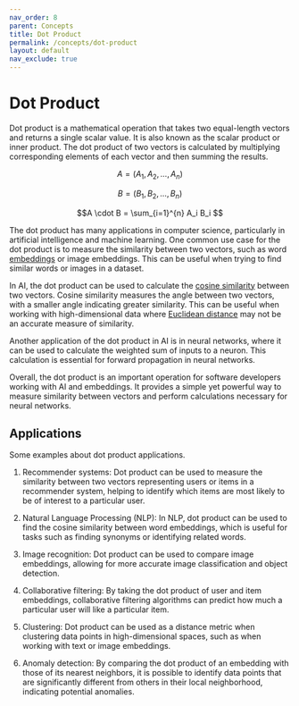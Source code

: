 ```yaml
---
nav_order: 8
parent: Concepts
title: Dot Product
permalink: /concepts/dot-product
layout: default
nav_exclude: true
---
```

# Dot Product

Dot product is a mathematical operation that takes two equal-length vectors and
returns a single scalar value. It is also known as the scalar product or inner
product. The dot product of two vectors is calculated by multiplying corresponding
elements of each vector and then summing the results.

```math
A = (A_1, A_2, \ldots, A_n) 
```
```math
B = (B_1, B_2, \ldots, B_n)
```
```math
A \cdot B = \sum_{i=1}^{n} A_i B_i 
```

The dot product has many applications in computer science, particularly in artificial
intelligence and machine learning. One common use case for the dot product is to
measure the similarity between two vectors, such as word [embeddings](/concepts/embedding)
or image embeddings. This can be useful when trying to find similar words or images
in a dataset.

In AI, the dot product can be used to calculate the
[cosine similarity](/concepts/cosine-similarity) between two vectors. Cosine similarity
measures the angle between two vectors, with a smaller angle indicating greater
similarity. This can be useful when working with high-dimensional data where
[Euclidean distance](/concepts/euclidean-distance) may not be an accurate measure of similarity.

Another application of the dot product in AI is in neural networks, where it can
be used to calculate the weighted sum of inputs to a neuron. This calculation is
essential for forward propagation in neural networks.

Overall, the dot product is an important operation for software developers working
with AI and embeddings. It provides a simple yet powerful way to measure similarity
between vectors and perform calculations necessary for neural networks.

## Applications

Some examples about dot product applications.

1. Recommender systems: Dot product can be used to measure the similarity between
   two vectors representing users or items in a recommender system, helping to identify
   which items are most likely to be of interest to a particular user.

2. Natural Language Processing (NLP): In NLP, dot product can be used to find the
   cosine similarity between word embeddings, which is useful for tasks such as
   finding synonyms or identifying related words.

3. Image recognition: Dot product can be used to compare image embeddings, allowing
   for more accurate image classification and object detection.

4. Collaborative filtering: By taking the dot product of user and item embeddings,
   collaborative filtering algorithms can predict how much a particular user will
   like a particular item.

5. Clustering: Dot product can be used as a distance metric when clustering data
   points in high-dimensional spaces, such as when working with text or image embeddings.

6. Anomaly detection: By comparing the dot product of an embedding with those of
   its nearest neighbors, it is possible to identify data points that are significantly
   different from others in their local neighborhood, indicating potential anomalies.
